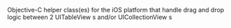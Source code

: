 Objective-C helper class(es) for the iOS platform that handle drag and drop logic between 2 UITableView s and/or UICollectionView s
